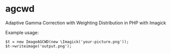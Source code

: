 # agcwd
Adaptive Gamma Correction with Weighting Distribution in PHP with Imagick

Example usage:
```
$t = new ImageAGCWD(new \Imagick('your-picture.png'));
$t->writeimage('output.png');
```  
